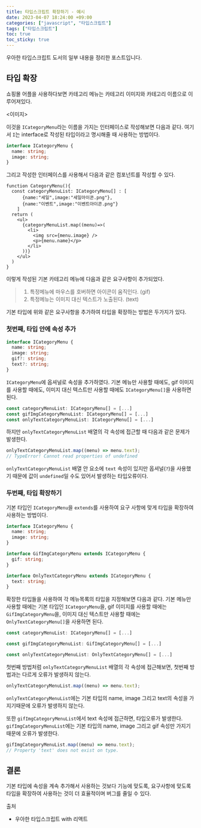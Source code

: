 ```yaml
---
title: 타입스크립트 확장하기 - 예시
date: 2023-04-07 18:24:00 +09:00
categories: ["javascript", "타입스크립트"]
tags: ["타입스크립트"]
toc: true
toc_sticky: true
---
```


우아한 타입스크립트 도서의 일부 내용을 정리한 포스트입니다.

## 타입 확장

쇼핑몰 어플을 사용하다보면 카테고리 메뉴는 카테고리 이미지와 카테고리 이름으로 이루어져있다.

<이미지>

이것을 `ICategoryMenu`라는 이름을 가지는 인터페이스로 작성해보면 다음과 같다.
여기서 `I`는 interface로 작성된 타입이라고 명시해줄 때 사용하는 방법이다.

```ts
interface ICategoryMenu {
  name: string;
  image: string;
}
```

그리고 작성한 인터페이스를 사용해서 다음과 같은 컴포넌트를 작성할 수 있다.

```tsx
function CategoryMenu(){
  const categoryMenuList: ICategoryMenu[] : [
      {name:"세일",image:"세일아이콘.png"},
      {name:"이벤트",image:"이벤트아이콘.png"}
    ]
  return (
    <ul>
      {categoryMenuList.map((menu)=>(
        <li>
          <img src={menu.image} />
          <p>{menu.name}</p>
        </li>
      ))}
    </ul>
  )
}
```

이렇게 작성된 기본 카테고리 메뉴에 다음과 같은 요구사항이 추가되었다.

> 1. 특정메뉴에 마우스를 호버하면 아이콘이 움직인다. (gif)
> 2. 특정메뉴는 이미지 대신 텍스트가 노출된다. (text)

기본 타입에 위와 같은 요구사항을 추가하여 타입을 확장하는 방법은 두가지가 있다.

### 첫번째, 타입 안에 속성 추가

```ts
interface ICategoryMenu {
  name: string;
  image: string;
  gif?: string;
  text?: string;
}
```

`ICategoryMenu`에 옵셔널로 속성을 추가하였다. 기본 메뉴만 사용할 때에도, gif 이미지를 사용할 때에도, 이미지 대신 텍스트만 사용할 때에도 `ICategoryMenu[]`을 사용하면 된다.

```ts
const categoryMenuList: ICategoryMenu[] = [...]
const gifImgCategoryMenuList: ICategoryMenu[] = [...]
const onlyTextCategoryMenuList: ICategoryMenu[] = [...]
```

하지만 `onlyTextCategoryMenuList` 배열의 각 속성에 접근할 때 다음과 같은 문제가 발생한다.

```ts
onlyTextCategoryMenuList.map((menu) => menu.text);
// TypeError! Cannot read properties of undefined
```

`onlyTextCategoryMenuList` 배열 안 요소에 `text` 속성이 있지만 옵셔널(`?`)을 사용했기 때문에 값이 `undefined`일 수도 있어서 발생하는 타입오류이다.

### 두번째, 타입 확장하기

기본 타입인 `ICategoryMenu`을 `extends`를 사용하여 요구 사항에 맞게 타입을 확장하여 사용하는 방법이다.

```ts
interface ICategoryMenu {
  name: string;
  image: string;
}

interface GifImgCategoryMenu extends ICategoryMenu {
  gif: string;
}

interface OnlyTextCategoryMenu extends ICategoryMenu {
  text: string;
}
```

확장한 타입들을 사용하여 각 메뉴목록의 타입을 지정해보면 다음과 같다. 기본 메뉴만 사용할 때에는 기본 타입인 `ICategoryMenu`을, gif 이미지를 사용할 때에는 `GifImgCategoryMenu`을, 이미지 대신 텍스트만 사용할 때에는 `OnlyTextCategoryMenu[]`을 사용하면 된다.

```ts
const categoryMenuList: ICategoryMenu[] = [...]

const gifImgCategoryMenuList: GifImgCategoryMenu[] = [...]

const onlyTextCategoryMenuList: OnlyTextCategoryMenu[] = [...]
```

첫번째 방법처럼 `onlyTextCategoryMenuList` 배열의 각 속성에 접근해보면, 첫번째 방법과는 다르게 오류가 발생하지 않는다.

```ts
onlyTextCategoryMenuList.map((menu) => menu.text);
```

`onlyTextCategoryMenuList`에는 기본 타입의 name, image 그리고 text의 속성을 가지기때문에 오류가 발생하지 않는다.

또한 `gifImgCategoryMenuList`에서 text 속성에 접근하면, 타입오류가 발생한다. `gifImgCategoryMenuList`에는 기본 타입의 name, image 그리고 gif 속성만 가지기 때문에 오류가 발생한다.

```ts
gifImgCategoryMenuList.map((menu) => menu.text);
// Property 'text' does not exist on type.
```

## 결론

기본 타입에 속성을 계속 추가해서 사용하는 것보다 기능에 맞도록, 요구사항에 맞도록 타입을 확장하여 사용하는 것이 더 효율적이며 버그를 줄일 수 있다.

출처

- 우아한 타입스크립트 with 리액트
